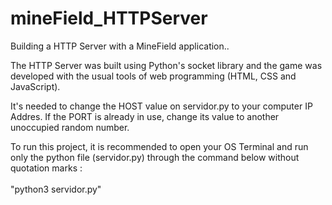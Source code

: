 # mineField_HTTPServer
Building a HTTP Server with a MineField application..

The HTTP Server was built using Python's socket library and the game was developed with the usual tools of web programming (HTML, CSS and JavaScript).

It's needed to change the HOST value on servidor.py to your computer IP Addres. If the PORT is already in use, change its value to another unoccupied random number.

To run this project, it is recommended to open your OS Terminal and run only the python file (servidor.py) through the command below without quotation marks
: <br> <br>
"python3 servidor.py"



